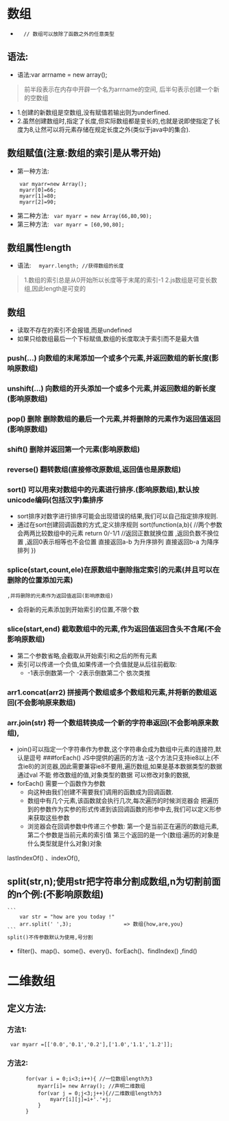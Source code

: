 # 数组
+		// 数组可以放除了函数之外的任意类型
## 语法:
+ 语法:var arrname = new array();	
 >前半段表示在内存中开辟一个名为arrname的空间, 后半句表示创建一个新的空数组

 -  1.创建的新数组是空数组,没有赋值若输出则为underfined.
 -  2.虽然创建数组时,指定了长度,但实际数组都是变长的,也就是说即使指定了长度为8,让然可以将元素存储在规定长度之外(类似于java中的集合).

## 数组赋值(注意:数组的索引是从零开始)
+ 第一种方法:
``` 
	var myarr=new Array();	
	myarr[0]=66;
	myarr[1]=80;
	myarr[2]=90;
```
+ 第二种方法:
` var myarr = new Array(66,80,90);`
+ 第三种方法:
` var myarr = [60,90,80];`

## 数组属性length
+ 语法:
`  myarr.length; //获得数组的长度`
 > 1.数组的索引总是从0开始所以长度等于末尾的索引-1
 > 2.js数组是可变长数组,因此length是可变的

## 数组
+ 读取不存在的索引不会报错,而是undefined
+ 如果只给数组最后一个下标赋值,数组的长度取决于索引而不是最大值
### push(...) 向数组的末尾添加一个或多个元素,并返回数组的新长度(影响原数组)
### unshift(...) 向数组的开头添加一个或多个元素,并返回数组的新长度(影响原数组)
### pop() 删除 删除数组的最后一个元素,并将删除的元素作为返回值返回(影响原数组)
### shift() 删除并返回第一个元素(影响原数组)
### reverse() 翻转数组(直接修改原数组,返回值也是原数组)
### sort() 可以用来对数组中的元素进行排序.(影响原数组),默认按unicode编码(包括汉字)集排序
+ sort排序对数字进行排序可能会出现错误的结果,我们可以自己指定排序规则.
+ 通过在sort创建回调函数的方式,定义排序规则
	sort(function(a,b){ //两个参数会两两比较数组中的元素
		return 0/-1/1  //返回正数就换位置 ,返回负数不换位置 ,返回0表示相等也不会位置
		直接返回a-b 为升序排列
		直接返回b-a 为降序排列
	})
### splice(start,count,ele)在原数组中删除指定索引的元素(并且可以在删除的位置添加元素)
	,并将删除的元素作为返回值返回(影响原数组)
+ 会将新的元素添加到开始索引的位置,不限个数
### slice(start,end) 截取数组中的元素,作为返回值返回含头不含尾(不会影响原数组)
+ 第二个参数省略,会截取从开始索引和之后的所有元素
+ 索引可以传递一个负值,如果传递一个负值就是从后往前截取:
	- -1表示倒数第一个 -2表示倒数第二个 依次类推 
### arr1.concat(arr2) 拼接两个数组或多个数组和元素,并将新的数组返回(不会影响原来数组)
### arr.join(str) 将一个数组转换成一个新的字符串返回(不会影响原来数组),
+	join()可以指定一个字符串作为参数,这个字符串会成为数组中元素的连接符,默认是逗号
###forEach() JS中提供的遍历的方法 -这个方法只支持ie8以上(不含ie8)的浏览器,因此需要兼容ie8不要用,遍历数组,如果是基本数据类型的数据通过val 不能 修改数组的值,对象类型的数据 可以修改对象的数据, 
+ forEach() 需要一个函数作为参数
	- 向这种由我们创建不需要我们调用的函数成为回调函数.
	- 数组中有几个元素,该函数就会执行几次,每次遍历的时候浏览器会
	  把遍历到的参数作为实参的形式传递到该回调函数的形参中去,我们可以定义形参来获取这些参数
	- 浏览器会在回调参数中传递三个参数:
				第一个是当前正在遍历的数组元素,
				第二个参数是当前元素的索引值
				第三个返回的是一个(数组:遍历的对象是什么类型就是什么对象)对象	

lastIndexOf()
、indexOf(),
## split(str,n);使用str把字符串分割成数组,n为切割前面的n个例:(不影响原数组)
	```
		var str = "how are you today !"	  
		arr.split(' ',3);				  => 数组{how,are,you}							 
	```
	split()不传参数默认为使用,号分割

+ filter()、map()、some()、every()、forEach()、findIndex() ,find()

# 二维数组
## 定义方法:
### 方法1: 
  ` var myarr =[['0.0','0.1','0.2'],['1.0','1.1','1.2']];`
### 方法2:
  ``` var myarr = new Array();
		for(var i = 0;i<3;i++){ //一位数组length为3
			myarr[i]= new Array(); //声明二维数组
			for(var j = 0;j<3;j++){//二维数组length为3
				myarr[i][j]=i+'.'+j;
			}
		}
 ```